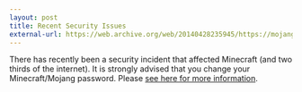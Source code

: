 ```yaml
---
layout: post
title: Recent Security Issues
external-url: https://web.archive.org/web/20140428235945/https://mojang.com/2014/04/heartbleed/
---
```


There has recently been a security incident that affected Minecraft (and two thirds of the internet).
It is strongly advised that you change your Minecraft/Mojang password.
Please [see here for more information](https://web.archive.org/web/20140428235945/https://mojang.com/2014/04/heartbleed/).

